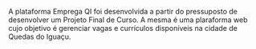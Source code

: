 A plataforma Emprega QI foi desenvolvida a partir do pressuposto de desenvolver um Projeto Final de Curso.
A mesma é uma plaraforma web cujo objetivo é gerenciar vagas e currículos disponíveis na cidade de Quedas do Iguaçu.